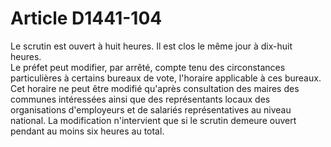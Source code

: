 # Article D1441-104

  
Le scrutin est ouvert à huit heures. Il est clos le même jour à dix-huit heures.   
Le préfet peut modifier, par arrêté, compte tenu des circonstances particulières à certains bureaux de vote, l'horaire applicable à ces bureaux. Cet horaire ne peut être modifié qu'après consultation des maires des communes intéressées ainsi que des représentants locaux des organisations d'employeurs et de salariés représentatives au niveau national. La modification n'intervient que si le scrutin demeure ouvert pendant au moins six heures au total.